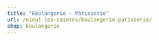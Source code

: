 ```yaml
---
title: "Boulangerie - Pâtisserie"
url: /nieul-les-saintes/boulangerie-patisserie/
shop: boulangerie
---
```

